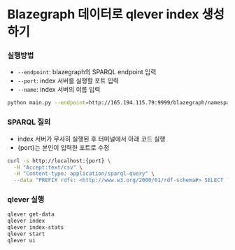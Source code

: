 # Blazegraph 데이터로 qlever index 생성하기

### 실행방법

- `--endpoint`: blazegraph의 SPARQL endpoint 입력
- `--port`: index 서버를 실행할 포트 입력
- `--name`: index 서버의 이름 입력

```bash
python main.py --endpoint=http://165.194.115.79:9999/blazegraph/namespace/test/sparql --port=7080 --name=hike
```

### SPARQL 질의

- index 서버가 무사히 실행된 후 터미널에서 아래 코드 실행
- {port}는 본인이 입력한 포트로 수정

```bash
curl -s http://localhost:{port} \
  -H "Accept:text/csv" \
  -H "Content-type: application/sparql-query" \
  --data "PREFIX rdfs: <http://www.w3.org/2000/01/rdf-schema#> SELECT ?label WHERE { ?s rdfs:label ?label . } LIMIT 10"
```

### qlever 실행

```bash
qlever get-data
qlever index
qlever index-stats
qlever start
qlever ui
```
